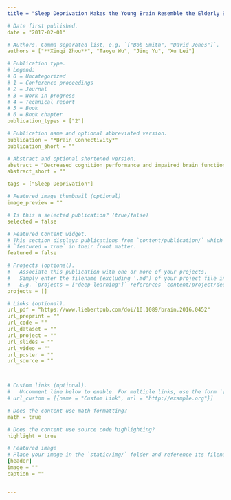 ```yaml
---
title = "Sleep Deprivation Makes the Young Brain Resemble the Elderly Brain: A Large-Scale Brain Networks Study"

# Date first published.
date = "2017-02-01"

# Authors. Comma separated list, e.g. `["Bob Smith", "David Jones"]`.
authors = ["**Xinqi Zhou**", "Taoyu Wu", "Jing Yu", "Xu Lei"]

# Publication type.
# Legend:
# 0 = Uncategorized
# 1 = Conference proceedings
# 2 = Journal
# 3 = Work in progress
# 4 = Technical report
# 5 = Book
# 6 = Book chapter
publication_types = ["2"]

# Publication name and optional abbreviated version.
publication = "*Brain Connectivity*"
publication_short = ""

# Abstract and optional shortened version.
abstract = "Decreased cognition performance and impaired brain function are similar results of sleep deprivation (SD) and aging, according to mounted supporting evidence. Some investigators even proposed SD as a model of aging. However, few direct comparisons were ever explored between the effects of SD and aging by network module analysis with the resting-state functional magnetic resonance imaging. In this study, both within-module and between-module (BT) connectivities were calculated in the whole brain to describe a complete picture of brain networks' functional connectivity among three groups (young normal sleep, young SD, and old group). The results showed that the BT connectivities in subcortical and cerebellar networks were significantly declined in both the young SD group and old group. There were six other networks, that is, ventral attention, dorsal attention, default mode, auditory, cingulo-opercular, and memory retrieval networks, significantly influenced by aging. Therefore, we speculated that the effects of SD on the young group can be regarded as a simplified model of aging. Moreover, this provided a possible explanation, that is, the old were more tolerable for SD than the young. However, SD may not be a considerable model for aging when discussing the brain regions related to those SD-uninfluenced networks."
abstract_short = ""

tags = ["Sleep Deprivation"]

# Featured image thumbnail (optional)
image_preview = ""

# Is this a selected publication? (true/false)
selected = false

# Featured Content widget.
# This section displays publications from `content/publication/` which have
# `featured = true` in their front matter.
featured = false

# Projects (optional).
#   Associate this publication with one or more of your projects.
#   Simply enter the filename (excluding '.md') of your project file in `content/project/`.
#   E.g. `projects = ["deep-learning"]` references `content/project/deep-learning.md`.
projects = []

# Links (optional).
url_pdf = "https://www.liebertpub.com/doi/10.1089/brain.2016.0452"
url_preprint = ""
url_code = ""
url_dataset = ""
url_project = ""
url_slides = ""
url_video = ""
url_poster = ""
url_source = ""



# Custom links (optional).
#   Uncomment line below to enable. For multiple links, use the form `[{...}, {...}, {...}]`.
# url_custom = [{name = "Custom Link", url = "http://example.org"}]

# Does the content use math formatting?
math = true

# Does the content use source code highlighting?
highlight = true

# Featured image
# Place your image in the `static/img/` folder and reference its filename below, e.g. `image = "example.jpg"`.
[header]
image = ""
caption = ""


---
```


